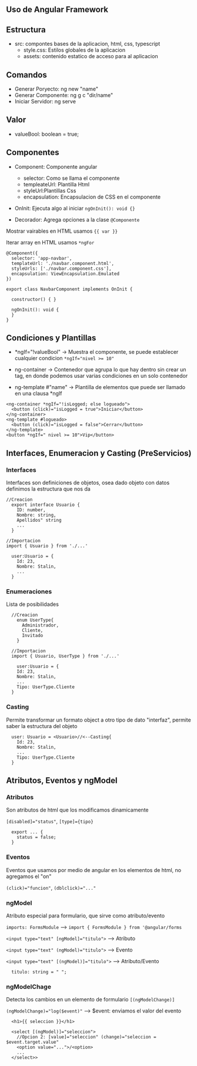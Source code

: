 ## Uso de Angular Framework

## Estructura

 - src: compontes bases de la aplicacion, html, css, typescript
    - style.css: Estilos globales de la aplicacion 
    - assets: contenido estatico de acceso para al aplicacion

## Comandos
- Generar Poryecto: ng new "name"
- Generar Componente: ng g c "dir/name"
- Iniciar Servidor: ng serve

## Valor

- valueBool: boolean = true;

## Componentes 

- Component: Componente angular
  - selector: Como se llama el componente
  - templeateUrl: Plantilla Html
  - styleUrl:Plantillas Css
  - encapsulation: Encapsulacion de CSS en el componente

- OnInit: Ejecuta algo al iniciar `ngOnInit(): void {}`

- Decorador: Agrega opciones a la clase `@Componente`

Mostrar vairables en HTML usamos `{{ var }}`


Iterar array en HTML usamos `*ngFor`

~~~
@Component({
  selector: 'app-navbar',
  templateUrl: './navbar.component.html', 
  styleUrls: ['./navbar.component.css'], 
  encapsulation: ViewEncapsulation.Emulated 
})

export class NavbarComponent implements OnInit {

  constructor() { }

  ngOnInit(): void { 
  }
}
~~~

## Condiciones y Plantillas


- *ngIf="!valueBool" -> Muestra el componente, se puede establecer cualquier condicion `*ngIf="nivel >= 10"`


- ng-container -> Contenedor que agrupa lo que hay dentro sin crear un tag, en donde podemos usar varias condiciones en un solo contenedor


- ng-template #"name" -> Plantilla de elementos que puede ser llamado en una clausa *ngIf

~~~
<ng-container *ngIf="!isLogged; else logueado">
  <button (click)="isLogged = true">Iniciar</button>
</ng-container>
<ng-template #logueado>
  <button (click)="isLogged = false">Cerrar</button>
</ng-template>
<button *ngIf=" nivel >= 10">Vip</button>
~~~

## Interfaces, Enumeracion y Casting (PreServicios)

### Interfaces


Interfaces son definiciones de objetos, osea dado objeto con datos definimos la estructura que nos da

~~~
//Creacion 
  export interface Usuario {
    ID: number,
    Nombre: string,
    Apellidos" string 
    ...
  }

//Importacion
import { Usuario } from './...'

  user:Usuario = {
    Id: 23,
    Nombre: Stalin,
    ...
  }
~~~

### Enumeraciones


Lista de posibilidades

~~~
  //Creacion
    enum UserType{
      Administrador,
      Cliente,
      Invitado
    }

  //Importacion
  import { Usuario, UserType } from './...'

    user:Usuario = {
    Id: 23,
    Nombre: Stalin,
    ...
    Tipo: UserType.Cliente
  }
~~~

### Casting

Permite transformar un formato object a otro tipo de dato "interfaz", permite saber la estructura del objeto

~~~
  user: Usuario = <Usuario>//<--Casting{
    Id: 23,
    Nombre: Stalin,
    ...
    Tipo: UserType.Cliente
  }
~~~

## Atributos, Eventos y ngModel

### Atributos 

Son atributos de html que los modificamos dinamicamente

`[disabled]="status"`, `[type]={tipo}`

~~~
  export ... {
    status = false;
  }
~~~

### Eventos 

Eventos que usamos por medio de angular en los elementos de html, no agregamos el "on"

`(click)="funcion"`, `(dblclick)="..."`


### ngModel

Atributo especial para formulario, que sirve como atributo/evento

`imports: FormsModule` --> `import { FormsModule } from '@angular/forms`


`<input type="text" [ngModel]="titulo">` --> Atributo


`<input type="text" (ngModel)="titulo">` --> Evento


`<input type="text" [(ngModel)]="titulo">` --> Atributo/Evento


~~~
  titulo: string = " ";
~~~


### ngModelChage


Detecta los cambios en un elemento de formulario `[(ngModelChange)]`


`(ngModelChange)="log($event)"` --> $event: enviamos el valor del evento

~~~
  <h1>{{ seleccion }}</h1>

  <select [(ngModel)]="seleccion">
    //Opcion 2: [value]="seleccion" (change)="seleccion = $event.target.value"
    <option value="...">/<option>
    ...
  </select>>
~~~
